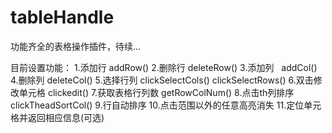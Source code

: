# tableHandle
功能齐全的表格操作插件，待续...

目前设置功能：
1.添加行    addRow()
2.删除行    deleteRow()
3.添加列    addCol()
4.删除列    deleteCol()
5.选择行列  clickSelectCols() clickSelectRows()
6.双击修改单元格    clickedit()
7.获取表格行列数    getRowColNum()
8.点击th列排序  clickTheadSortCol()
9.行自动排序 
10.点击范围以外的任意高亮消失
11.定位单元格并返回相应信息(可选)
